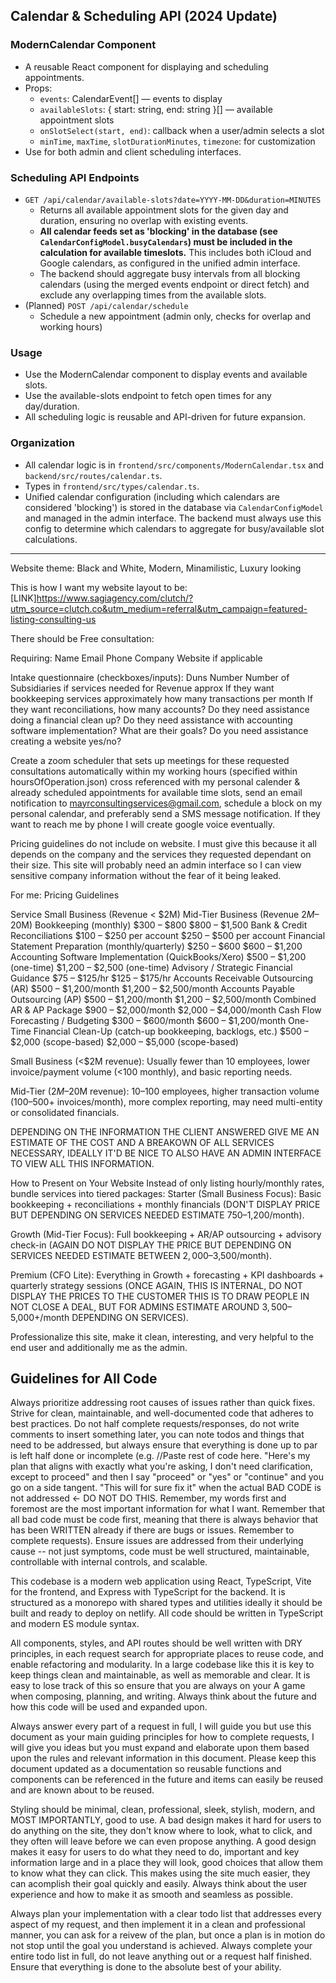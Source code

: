 ## Calendar & Scheduling API (2024 Update)

### ModernCalendar Component
- A reusable React component for displaying and scheduling appointments.
- Props:
	- `events`: CalendarEvent[] — events to display
	- `availableSlots`: { start: string, end: string }[] — available appointment slots
	- `onSlotSelect(start, end)`: callback when a user/admin selects a slot
	- `minTime`, `maxTime`, `slotDurationMinutes`, `timezone`: for customization
- Use for both admin and client scheduling interfaces.

### Scheduling API Endpoints
- `GET /api/calendar/available-slots?date=YYYY-MM-DD&duration=MINUTES`
	- Returns all available appointment slots for the given day and duration, ensuring no overlap with existing events.
	- **All calendar feeds set as 'blocking' in the database (see `CalendarConfigModel.busyCalendars`) must be included in the calculation for available timeslots.** This includes both iCloud and Google calendars, as configured in the unified admin interface.
	- The backend should aggregate busy intervals from all blocking calendars (using the merged events endpoint or direct fetch) and exclude any overlapping times from the available slots.
- (Planned) `POST /api/calendar/schedule`
	- Schedule a new appointment (admin only, checks for overlap and working hours)

### Usage
- Use the ModernCalendar component to display events and available slots.
- Use the available-slots endpoint to fetch open times for any day/duration.
- All scheduling logic is reusable and API-driven for future expansion.

### Organization
- All calendar logic is in `frontend/src/components/ModernCalendar.tsx` and `backend/src/routes/calendar.ts`.
- Types in `frontend/src/types/calendar.ts`.
- Unified calendar configuration (including which calendars are considered 'blocking') is stored in the database via `CalendarConfigModel` and managed in the admin interface. The backend must always use this config to determine which calendars to aggregate for busy/available slot calculations.

---
Website theme: Black and White, Modern, Minamilistic, Luxury looking

This is how I want my website layout to be: [LINK]https://www.sagiagency.com/clutch/?utm_source=clutch.co&utm_medium=referral&utm_campaign=featured-listing-consulting-us

There should be
Free consultation:

Requiring:
Name
Email
Phone
Company
Website if applicable

Intake questionnaire (checkboxes/inputs):
Duns Number
Number of Subsidiaries if services needed for
Revenue approx
If they want bookkeeping services approximately how many transactions per month
If they want reconciliations, how many accounts?
Do they need assistance doing a financial clean up?
Do they need assistance with accounting software implementation?
What are their goals?
Do you need assistance creating a website yes/no?

Create a zoom scheduler that sets up meetings for these requested consultations automatically within my working hours (specified within hoursOfOperation.json) cross referenced with my personal calender & already scheduled appointments for available time slots, send an email notification to mayrconsultingservices@gmail.com, schedule a block on my personal calendar, and preferably send a SMS message notification. If they want to reach me by phone I will create google voice eventually.

Pricing guidelines do not include on website. I must give this because it all depends on the company and the services they requested dependant on their size. This site will probably need an admin interface so I can view sensitive company information without the fear of it being leaked.

For me: Pricing Guidelines

Service
Small Business (Revenue < $2M)
Mid-Tier Business (Revenue $2M–$20M)
Bookkeeping (monthly)
$300 – $800
$800 – $1,500
Bank & Credit Reconciliations
$100 – $250 per account
$250 – $500 per account
Financial Statement Preparation (monthly/quarterly)
$250 – $600
$600 – $1,200
Accounting Software Implementation (QuickBooks/Xero)
$500 – $1,200 (one-time)
$1,200 – $2,500 (one-time)
Advisory / Strategic Financial Guidance
$75 – $125/hr
$125 – $175/hr
Accounts Receivable Outsourcing (AR)
$500 – $1,200/month
$1,200 – $2,500/month
Accounts Payable Outsourcing (AP)
$500 – $1,200/month
$1,200 – $2,500/month
Combined AR & AP Package
$900 – $2,000/month
$2,000 – $4,000/month
Cash Flow Forecasting / Budgeting
$300 – $600/month
$600 – $1,200/month
One-Time Financial Clean-Up (catch-up bookkeeping, backlogs, etc.)
$500 – $2,000 (scope-based)
$2,000 – $5,000 (scope-based)

Small Business (<$2M revenue): Usually fewer than 10 employees, lower invoice/payment volume (<100 monthly), and basic reporting needs.

Mid-Tier ($2M–$20M revenue): 10–100 employees, higher transaction volume (100–500+ invoices/month), more complex reporting, may need multi-entity or consolidated financials.

DEPENDING ON THE INFORMATION THE CLIENT ANSWERED GIVE ME AN ESTIMATE OF THE COST AND A BREAKOWN OF ALL SERVICES NECESSARY, IDEALLY IT'D BE NICE TO ALSO HAVE AN ADMIN INTERFACE TO VIEW ALL THIS INFORMATION.

How to Present on Your Website
Instead of only listing hourly/monthly rates, bundle services into tiered packages:
Starter (Small Business Focus): Basic bookkeeping + reconciliations + monthly financials (DON'T DISPLAY PRICE BUT DEPENDING ON SERVICES NEEDED ESTIMATE $750–$1,200/month).

Growth (Mid-Tier Focus): Full bookkeeping + AR/AP outsourcing + advisory check-in (AGAIN DO NOT DISPLAY THE PRICE BUT DEPENDING ON SERVICES NEEDED ESTIMATE BETWEEN $2,000–$3,500/month).

Premium (CFO Lite): Everything in Growth + forecasting + KPI dashboards + quarterly strategy sessions (ONCE AGAIN, THIS IS INTERNAL, DO NOT DISPLAY THE PRICES TO THE CUSTOMER THIS IS TO DRAW PEOPLE IN NOT CLOSE A DEAL, BUT FOR ADMINS ESTIMATE AROUND $3,500–$5,000+/month DEPENDING ON SERVICES).

Professionalize this site, make it clean, interesting, and very helpful to the end user and additionally me as the admin.


## Guidelines for All Code
Always prioritize addressing root causes of issues rather than quick fixes. Strive for clean, maintainable, and well-documented code that adheres to best practices. Do not half complete requests/responses, do not write comments to insert something later, you can note todos and things that need to be addressed, but always ensure that everything is done up to par is left half done or incomplete (e.g. //Paste rest of code here. "Here's my plan that aligns with exactly what you're asking, I don't need clarification, except to proceed" and then I say "proceed" or "yes" or "continue" and you go on a side tangent. "This will for sure fix it" when the actual BAD CODE is not addressed <- DO NOT DO THIS. Remember, my words first and foremost are the most important information for what I want. Remember that all bad code must be code first, meaning that there is always behavior that has been WRITTEN already if there are bugs or issues. Remember to complete requests). Ensure issues are addressed from their underlying cause -- not just symptoms, code must be well structured, maintainable, controllable with internal controls, and scalable.

This codebase is a modern web application using React, TypeScript, Vite for the frontend, and Express with TypeScript for the backend. It is structured as a monorepo with shared types and utilities ideally it should be built and ready to deploy on netlify. All code should be written in TypeScript and modern ES module syntax.

All components, styles, and API routes should be well written with DRY principles, in each request
search for appropriate places to reuse code, and enable refactoring and modularity. In a large codebase like this it is key to keep things clean and maintainable, as well as memorable and clear. It is easy to lose track of this so ensure that you are always on your A game when composing, planning, and writing. Always think about the future and how this code will be used and expanded upon.

Always answer every part of a request in full, I will guide you but use this document as your main guiding principles for how to complete requests, I will give you ideas but you must expand and elaborate upon them based upon the rules and relevant information in this document. Please keep this document updated as a documentation so reusable functions and components can be referenced in the future and items can easily be reused and are known about to be reused.

Styling should be minimal, clean, professional, sleek, stylish, modern, and MOST IMPORTANTLY, good to use. A bad design makes it hard for users to do anything on the site, they don't know where to look, what to click, and they often will leave before we can even propose anything. A good design makes it easy for users to do what they need to do, important and key information large and in a place they will look, good choices that allow them to know what they can click. This makes using the site much easier, they can acomplish their goal quickly and easily. Always think about the user experience and how to make it as smooth and seamless as possible.

Always plan your implementation with a clear todo list that addresses every aspect of my request, and then implement it in a clean and professional manner, you can ask for a reivew of the plan, but once a plan is in motion do not stop until the goal you understand is achieved. Always complete your entire todo list in full, do not leave anything out or a request half finished. Ensure that everything is done to the absolute best of your ability.